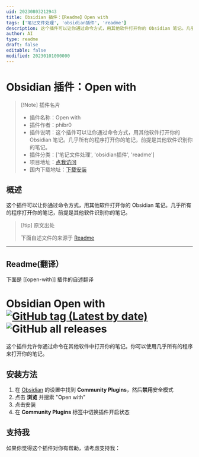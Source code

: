 ```yaml
---
uid: 20230803212943
title: Obsidian 插件：【Readme】Open with
tags: ['笔记文件处理', 'obsidian插件', 'readme']
description: 这个插件可以让你通过命令方式，用其他软件打开你的 Obsidian 笔记。几乎所有的程序打开你的笔记，前提是其他软件识别你的笔记。
author: AI
type: readme
draft: false
editable: false
modified: 20230101000000
---
```


# Obsidian 插件：Open with

> [!Note] 插件名片
> - 插件名称：Open with
> - 插件作者：phibr0
> - 插件说明：这个插件可以让你通过命令方式，用其他软件打开你的 Obsidian 笔记。几乎所有的程序打开你的笔记，前提是其他软件识别你的笔记。
> - 插件分类：['笔记文件处理', 'obsidian插件', 'readme']
> - 项目地址：[点我访问](https://github.com/phibr0/obsidian-open-with)
> - 国内下载地址：[下载安装](https://pkmer.cn/products/plugin/pluginMarket/?open-with)

## 概述

这个插件可以让你通过命令方式，用其他软件打开你的 Obsidian 笔记。几乎所有的程序打开你的笔记，前提是其他软件识别你的笔记。



> [!tip] 原文出处
> 
>下面自述文件的来源于 [Readme](https://ghproxy.net/https://raw.githubusercontent.com/phibr0/obsidian-open-with/master/README.md)
> 

---

## Readme(翻译）

下面是 [[open-with]] 插件的自述翻译



# Obsidian Open with [![GitHub tag (Latest by date)](https://img.shields.io/github/v/tag/phibr0/obsidian-open-with)](https://github.com/phibr0/obsidian-open-with/releases) ![GitHub all releases](https://img.shields.io/github/downloads/phibr0/obsidian-open-with/total)

这个插件允许你通过命令在其他软件中打开你的笔记。你可以使用几乎所有的程序来打开你的笔记。

## 安装方法

1. 在 [Obsidian](https://www.obsidian.md) 的设置中找到 **Community Plugins**，然后**禁用**安全模式
2. 点击 **浏览** 并搜索 "Open with"
3. 点击安装
4. 在 **Community Plugins** 标签中切换插件开启状态

## 支持我

如果你觉得这个插件对你有帮助，请考虑支持我：





